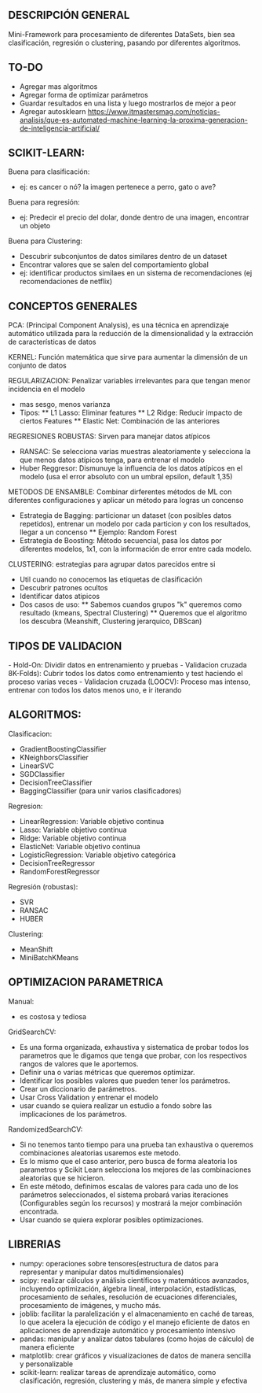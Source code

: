 
<h2>DESCRIPCIÓN GENERAL</h2>
Mini-Framework para procesamiento de diferentes DataSets, bien sea clasificación, regresión o clustering, pasando por diferentes algoritmos.

<h2>TO-DO</h2>

* Agregar mas algoritmos
* Agregar forma de optimizar parámetros
* Guardar resultados en una lista y luego mostrarlos de mejor a peor
* Agregar autosklearn https://www.itmastersmag.com/noticias-analisis/que-es-automated-machine-learning-la-proxima-generacion-de-inteligencia-artificial/

<h2>SCIKIT-LEARN:</h2>

Buena para clasificación:
* ej: es cancer o nó? la imagen pertenece a perro, gato o ave?

Buena para regresión:
* ej: Predecir el precio del dolar, donde dentro de una imagen, encontrar un objeto

Buena para Clustering:
* Descubrir subconjuntos de datos similares dentro de un dataset
* Encontrar valores que se salen del comportamiento global
* ej: identificar productos similaes en un sistema de recomendaciones (ej recomendaciones de netflix)

<h2>CONCEPTOS GENERALES</h2>

PCA: (Principal Component Analysis), es una técnica en aprendizaje automático utilizada para la reducción de la dimensionalidad y la extracción de características de datos

KERNEL: Función matemática que sirve para aumentar la dimensión de un conjunto de datos

REGULARIZACION: Penalizar variables irrelevantes para que tengan menor incidencia en el modelo
* mas sesgo, menos varianza 
* Tipos:
** L1 Lasso: Eliminar features
** L2 Ridge: Reducir impacto de ciertos Features
** Elastic Net: Combinación de las anteriores

REGRESIONES ROBUSTAS: Sirven para manejar datos atípicos
* RANSAC: Se selecciona varias muestras aleatoriamente y selecciona la que menos datos atípicos tenga, para entrenar el modelo 
* Huber Reggresor: Dismunuye la influencia de los datos atípicos en el modelo (usa el error absoluto con un umbral epsilon, default 1,35)

METODOS DE ENSAMBLE: Combinar dirferentes métodos de ML con diferentes configuraciones y aplicar un método para logras un concenso
* Estrategia de Bagging: particionar un dataset (con posibles datos repetidos), entrenar un modelo por cada particion y con los resultados, llegar a un concenso
** Ejemplo: Random Forest
* Estrategia de Boosting: Método secuencial, pasa los datos por diferentes modelos, 1x1, con la información de error entre cada modelo.

CLUSTERING: estrategias para agrupar datos parecidos entre si
- Util cuando no conocemos las etiquetas de clasificación
- Descubrir patrones ocultos
- Identificar datos atipicos
- Dos casos de uso:
** Sabemos cuandos grupos "k" queremos como resultado (kmeans, Spectral Clustering)
** Queremos que el algoritmo los descubra (Meanshift, Clustering jerarquico, DBScan)

<h2>TIPOS DE VALIDACION</h2>
- Hold-On: Dividir datos en entrenamiento y pruebas
- Validacion cruzada 8K-Folds): Cubrir todos los datos como entrenamiento y test haciendo el proceso varias veces
- Validacion cruzada (LOOCV): Proceso mas intenso, entrenar con todos los datos menos uno, e ir iterando

<h2>ALGORITMOS:</h2>

Clasificacion:
* GradientBoostingClassifier
* KNeighborsClassifier
* LinearSVC
* SGDClassifier
* DecisionTreeClassifier
* BaggingClassifier (para unir varios clasificadores)

Regresion:
* LinearRegression: Variable objetivo continua
* Lasso: Variable objetivo continua
* Ridge: Variable objetivo continua
* ElasticNet: Variable objetivo continua
* LogisticRegression: Variable objetivo categórica
* DecisionTreeRegressor
* RandomForestRegressor

Regresión (robustas):
* SVR
* RANSAC
* HUBER

Clustering:
* MeanShift
* MiniBatchKMeans

<h2>OPTIMIZACION PARAMETRICA</h2>

Manual: 
* es costosa y tediosa

GridSearchCV: 
* Es una forma organizada, exhaustiva y sistematica de probar todos los parametros que le digamos que tenga que probar, con los respectivos rangos de valores que le aportemos.
* Definir una o varias métricas que queremos optimizar.
* Identificar los posibles valores que pueden tener los parámetros.
* Crear un diccionario de parámetros.
* Usar Cross Validation y entrenar el modelo
* usar cuando se quiera realizar un estudio a fondo sobre las implicaciones de los parámetros.

RandomizedSearchCV: 
* Si no tenemos tanto tiempo para una prueba tan exhaustiva o queremos combinaciones aleatorias usaremos este metodo. 
* Es lo mismo que el caso anterior, pero busca de forma aleatoria los parametros y Scikit Learn selecciona los mejores de las combinaciones aleatorias que se hicieron.
* En este método, definimos escalas de valores para cada uno de los parámetros seleccionados, el sistema probará varias iteraciones (Configurables según los recursos) y mostrará la mejor combinación encontrada.
* Usar cuando se quiera explorar posibles optimizaciones.

<h2>LIBRERIAS</h2>

- numpy: operaciones sobre tensores(estructura de datos para representar y manipular datos multidimensionales)
- scipy: realizar cálculos y análisis científicos y matemáticos avanzados, incluyendo optimización, álgebra lineal, interpolación, estadísticas, procesamiento de señales, resolución de ecuaciones diferenciales, procesamiento de imágenes, y mucho más.
- joblib: facilitar la paralelización y el almacenamiento en caché de tareas, lo que acelera la ejecución de código y el manejo eficiente de datos en aplicaciones de aprendizaje automático y procesamiento intensivo
- pandas: manipular y analizar datos tabulares (como hojas de cálculo) de manera eficiente
- matplotlib: crear gráficos y visualizaciones de datos de manera sencilla y personalizable
- scikit-learn: realizar tareas de aprendizaje automático, como clasificación, regresión, clustering y más, de manera simple y efectiva